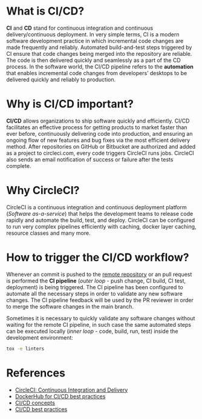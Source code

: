 # What is CI/CD?

**CI** and **CD** stand for continuous integration and continuous delivery/continuous deployment. In very simple terms, CI is a modern software development practice in which incremental code changes are made frequently and reliably. Automated build-and-test steps triggered by CI ensure that code changes being merged into the repository are reliable. The code is then delivered quickly and seamlessly as a part of the CD process. In the software world, the CI/CD pipeline refers to the **automation** that enables incremental code changes from developers’ desktops to be delivered quickly and reliably to production.

# Why is CI/CD important?

**CI/CD** allows organizations to ship software quickly and efficiently. CI/CD facilitates an effective process for getting products to market faster than ever before, continuously delivering code into production, and ensuring an ongoing flow of new features and bug fixes via the most efficient delivery method. After repositories on GitHub or Bitbucket are authorized and added as a project to circleci.com, every code triggers CircleCI runs jobs. CircleCI also sends an email notification of success or failure after the tests complete.

# Why CircleCI?

CircleCI is a continuous integration and continuous deployment platform (*Software as-a-service*) that helps the development teams to release code rapidly and automate the build, test, and deploy.
CircleCI can be configured to run very complex pipelines efficiently with caching, docker layer caching, resource classes and many more.

# How to trigger the CI/CD workflow?

Whenever an commit is pushed to the [remote repository](https://github.com/theodore86/vagrantenv) or an pull request is performed the **CI pipeline** (*outer loop* - push change, CI build, CI test, deployment) is being triggered. The CI pipeline has been configured to automate all the necessary steps in order to validate any new software changes. The CI pipeline feedback will be used by the PR reviewer in order to merge the software changes in the main branch.

Sometimes it is necessary to quickly validate any software changes without waiting for the remote CI pipeline, in such case the same automated steps can be executed locally (*inner loop* - code, build, run, test) inside the development environment:

```bash
tox -e linters
```

# References

- [CircleCI: Continuous Integration and Delivery](https://circleci.com/)
- [DockerHub for CI/CD best practices](https://www.docker.com/blog/best-practices-for-using-docker-hub-for-ci-cd/)
- [CI/CD concepts](https://docs.gitlab.com/ee/ci/introduction/)
- [CI/CD best practices](https://about.gitlab.com/blog/2022/02/03/how-to-keep-up-with-ci-cd-best-practices/)
